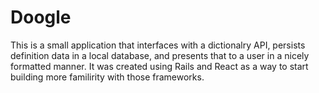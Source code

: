 # Doogle

This is a small application that interfaces with a dictionalry API, persists definition data in a local database, and presents that to a user in a nicely formatted manner. It was created using Rails and React as a way to start building more familirity with those frameworks. 

